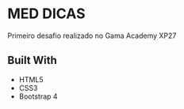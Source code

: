 # MED DICAS 
Primeiro desafio realizado no Gama Academy XP27

## Built With 
* HTML5
* CSS3 
* Bootstrap 4 
